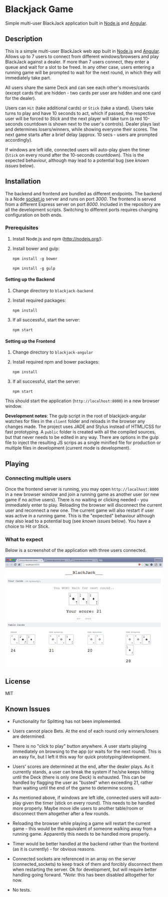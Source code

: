 # Blackjack Game

Simple multi-user BlackJack application built in [Node.js](https://nodejs.org) and [Angular](https://angularjs.org/).

## Description 

This is a simple multi-user BlackJack web app built in [Node.js](https://nodejs.org) and [Angular](https://angularjs.org/). Allows up to 7 users to connect from different windows/browsers and play BlackJack against a dealer. If more than 7 users connect, they enter a queue and wait for a slot to be freed. In any other case, users entering a running game will be prompted to wait for the next round, in which they will immediately take part.

All users share the same Deck and can see each other's moves/cards (except cards that are hidden - two cards per user are hidden and one card for the dealer). 

Users can `Hit` (take additional cards) or `Stick` (take a stand). Users take turns to play and have 10 seconds to act, which if passed, the respective user will be forced to *Stick* and the next player will take turn (a red 10-seconds countdown is shown next to the user's controls). Dealer plays last and determines losers/winners, while showing everyone their scores. The next game starts after a brief delay (approx. 10 secs - users are prompted accordingly).

If windows are left idle, connected users will auto-play given the timer (`Stick` on every round after the 10-seconds countdown). This is the expected behaviour, although may lead to a potential bug (see *known issues* below).

## Installation

The backend and frontend are bundled as different endpoints. The backend is a Node [socket.io](http://socket.io/) server and runs on port *3000*. The frontend is served from a different Express server on port *8000*. Included in the repository are all the development scripts. Switching to different ports requires changing configuration on both ends.

### Prerequisites

1. Install Node.js and npm (http://nodejs.org/).
2. Install bower and gulp:
	
	`npm install -g bower`

	`npm install -g gulp`

#### Setting up the Backend

1. Change directory to `blackjack-backend`
2. Install required packages:

	`npm install`

3. If all successful, start the server:

	`npm start`

#### Setting up the Frontend

1. Change directory to `blackjack-angular`
2. Install required npm and bower packages:

	`npm install`

3. If all successful, start the server:

	`npm start`

This should start the application (`http://localhost:8000`) in a new browser window. 

**Development notes**: The gulp script in the root of blackjack-angular watches for files in the `client` folder and reloads in the browser any changes made. The project uses JADE and Stylus instead of HTML/CSS for fast prototyping. A `public` folder is created with all the compiled sources, but that never needs to be edited in any way. There are options in the gulp file to inject the resulting JS scrips as a single minified file for production or multiple files in development (current mode is development).

## Playing

### Connecting multiple users

Once the frontend server is running, you may open `http://localhost:8000` in a new browser window and join a running game as another user (or new game if no active users). There is no waiting or clicking needed - you immediately enter to play. Reloading the browser will disconnect the current user and reconnect a new one. The current game will also restart if user was active in a running game. This is the "expected" behaviour although may also lead to a potential bug (see *known issues* below). You have a choice to Hit or Stick. 

### What to expect

Below is a screenshot of the application with three users connected.

![game screenshot](./game-screenshot.png)

## License

MIT

## Known Issues

- Functionality for Splitting has not been implemented.

- Users cannot place Bets. At the end of each round only winners/losers are determined.

- There is no "click to play" button anywhere. A user starts playing immediately on browsing to the app (or waits for the next round). This is an easy fix, but I left it this way for quick prototyping/development.

- Users' scores are determined at the end, after the dealer plays. As it currently stands, a user can break the system if he/she keeps hitting until the Deck (there is only one Deck) is exhausted. This can be handled by flagging the user as "busted" when exceeding 21, rather than waiting until the end of the game to determine scores.

- As mentioned above, if windows are left idle, connected users will auto-play given the timer (stick on every round). This needs to be handled more properly. Maybe move idle users to another table/room or disconnect them altogether after a few rounds.

- Reloading the browser while playing a game will restart the current game - this would be the equivalent of someone walking away from a running game. Apparently this needs to be handled more properly.

- Timer would be better handled at the backend rather than the frontend (as it is currently) - for obvious reasons.

- Connected sockets are referenced in an array on the server (connected_sockets) to keep track of them and forcibly disconnect them when restarting the server. Ok for development, but will require better handling going forward. **Note*: this has been disabled alltogether for now.

- No tests.

